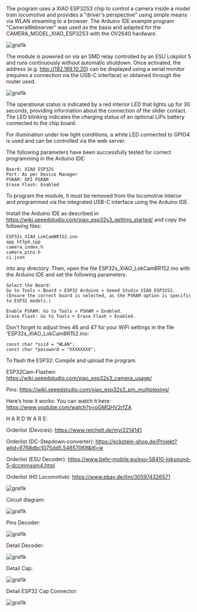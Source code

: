 The program uses a XIAO ESP32S3 chip to control a camera inside a model train locomotive and provides a "driver's perspective" using simple means via WLAN streaming to a browser.
The Arduino IDE example program "CameraWebserver" was used as the basis and adapted for the CAMERA_MODEL_XIAO_ESP32S3 with the OV2640 hardware.

![grafik](https://github.com/user-attachments/assets/ea44c011-0c8e-4dc5-b395-ff33295a599d)

The module is powered on via an SMD relay controlled by an ESU Lokpilot 5 and runs continuously without automatic shutdown.
Once activated, the address (e.g. http://192.169.10.20) can be displayed using a serial monitor (requires a connection via the USB-C interface) or obtained through the router used.

![grafik](https://github.com/user-attachments/assets/0086866f-3aae-4d6c-b335-5c60a77eda08)

The operational status is indicated by a red interior LED that lights up for 30 seconds, providing information about the connection of the slider contact.
The LED blinking indicates the charging status of an optional LiPo battery connected to the chip board.

For illumination under low light conditions, a white LED connected to GPIO4 is used and can be controlled via the web server.

The following parameters have been successfully tested for correct programming in the Arduino IDE:
    
    Board: XIAO ESP32S
    Port: As per Device Manager
    PSRAM: OPI PSRAM
    Erase Flash: Enabled

To program the module, it must be removed from the locomotive interior and programmed via the integrated USB-C interface using the Arduino IDE.

Install the Arduino IDE as described in https://wiki.seeedstudio.com/xiao_esp32s3_getting_started/ and copy the following files:
    
    ESP32s_XIAO_LokCamBR152.ino
    app_httpd.cpp
    camera_index.h
    camera_pins.h
    ci.json
into any directory. Then, open the file ESP32s_XIAO_LokCamBR152.ino with the Arduino IDE and set the following parameters:

    Select the Board:
    Go to Tools > Board > ESP32 Arduino > Seeed Studio XIAO ESP32S3.
    (Ensure the correct board is selected, as the PSRAM option is specific to ESP32 models.)

    Enable PSRAM: Go to Tools > PSRAM > Enabled.
    Erase Flash: Go to Tools > Erase Flash > Enabled.

Don't forget to adjust lines 46 and 47 for your WiFi settings in the file 'ESP32s_XIAO_LokCamBR152.ino:
    
    const char *ssid = "WLAN";                                           
    const char *password = "XXXXXXXX";

To flash the ESP32: Compile and upload the program.

ESP32Cam-Flashen: https://wiki.seeedstudio.com/xiao_esp32s3_camera_usage/

Pins: https://wiki.seeedstudio.com/xiao_esp32s3_pin_multiplexing/

Here’s how it works: You can watch it here: https://www.youtube.com/watch?v=oGMQHV2rfZA



H A R D W A R E:

Orderlist (Devices): https://www.reichelt.de/my/2214141				
				
Orderlist (DC-Stepdown-converter): https://eckstein-shop.de/Projekt?wlid=6768dbc1075dd5.54857069&jtl=w				
				
Orderlist (ESU Decoder): https://www.behr-mobile.eu/esu-58410-loksound-5-dccmmsxm4.html			
				
Orderlist (H0 Locomotive): https://www.ebay.de/itm/305974326571

![grafik](https://github.com/user-attachments/assets/0433439c-28e4-4b95-9080-3f1522fd3b61)

Circuit diagram:

![grafik](https://github.com/user-attachments/assets/4cf01036-653d-43a3-b1bd-57ffb624fd43)

Pins Decoder:

![grafik](https://github.com/user-attachments/assets/26362463-b7e2-406f-9144-3efffc761e92)

Detail Decoder:

![grafik](https://github.com/user-attachments/assets/4e73d8ae-b6c9-4ac4-ad9d-3b06c31d133d)

Detail Cap:

![grafik](https://github.com/user-attachments/assets/3e00e87b-1905-4e32-a280-45e8636cd748)

Detail ESP32 Cap Connector:

![grafik](https://github.com/user-attachments/assets/01e1c604-c471-4d8f-82bc-06aeb8f4bb53)






